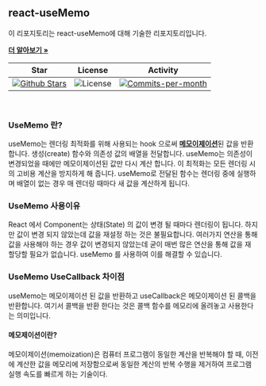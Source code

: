 ## react-useMemo

이 리포지토리는 react-useMemo에 대해 기술한 리포지토리입니다. <br />

<a href="https://github.com/devncore/devncore"><strong>더 알아보기 »</strong></a>
 
| Star | License | Activity |
|:----:|:-------:|:--------:|
| <a href="https://github.com/devncore/docs/stargazers"><img src="https://img.shields.io/github/stars/devncore/docs" alt="Github Stars"></a> | <img src="https://img.shields.io/github/license/devncore/docs" alt="License"> | <a href="https://github.com/devncore/docs/pulse"><img src="https://img.shields.io/github/commit-activity/m/devncore/docs" alt="Commits-per-month"></a> |

<br />

### UseMemo 란?
useMemo는 렌더링 최적화를 위해 사용되는 hook 으로써 [**메모이제이션**](#메모제이션이란)된 값을 반환합니다.
생성(create) 함수와 의존성 값의 배열을 전달합니다. useMemo는 의존성이 변경되었을 때에만 메모이제이션된 값만 다시 계산 합니다. 이 최적화는 모든 렌더링 시의 고비용 계산을 방지하게 해 줍니다.
useMemo로 전달된 함수는 렌더링 중에 실행하며 배열이 없는 경우 매 렌더링 때마다 새 값을 계산하게 됩니다.

### UseMemo 사용이유
React 에서 Component는 상태(State) 의 값이 변경 될 때마다 렌더링이 됩니다.
하지만 값이 변경 되지 않았는데 값을 재설정 하는 것은 불필요합니다.
여러가지 연산을 통해 값을 사용해야 하는 경우 값이 변경되지 않았는데 굳이 매번 많은 연산을 통해 값을 재 할당할 필요가 없습니다.
useMemo 를 사용하여 이를 해결할 수 있습니다.
 
### UseMemo UseCallback 차이점
useMemo는 메모이제이션 된 값을 반환하고 useCallback은 메모이제이션 된 콜백을 반환합니다. 여기서 콜백을 반환 한다는 것은 콜백 함수를 메모리에 올려놓고 사용한다는 의미입니다.

 
#### 메모제이션이란?
메모이제이션(memoization)은 컴퓨터 프로그램이 동일한 계산을 반복해야 할 때, 이전에 계산한 값을 메모리에 저장함으로써 동일한 계산의 반복 수행을 제거하여 프로그램 실행 속도를 빠르게 하는 기술이다.
